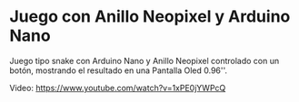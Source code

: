 # Juego con Anillo Neopixel y Arduino Nano

Juego tipo snake con Arduino Nano y Anillo Neopixel controlado con un botón, mostrando el resultado en una Pantalla Oled 0.96''.

Video: https://www.youtube.com/watch?v=1xPE0jYWPcQ

